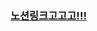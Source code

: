 ### [노션링크고고고!!!](https://morning-paprika-8fa.notion.site/Item86-Serializable-7f3d4cabda944dd7b2fbe0ac59475aa0)